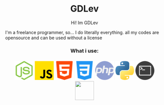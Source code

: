 <h1 align="center">GDLev</h1>
<p align="center"> Hi! Im GDLev</p>
<p>I'm a freelance programmer, so... I do literally everything. all my codes are opensource and can be used without a license</p>
<h3 align="center">What i use:<h3>
<p align="center">
  <img width=60 height=60 src="./icons/nodejs.png">
  <img width=60 height=60 src="./icons/js.png">
  <img width=60 height=60 src="./icons/html.png">
  <img width=60 height=60 src="./icons/css.png">
  <img width=60 height=60 src="./icons/php.png">
  <img width=60 height=60 src="./icons/python.png">
  <img width=60 height=60 src="./icons/sh.png">
  <img width=60 height=60 src="./icons/mysql.png">
</p>
